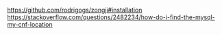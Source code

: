 https://github.com/rodrigogs/zongji#installation
https://stackoverflow.com/questions/2482234/how-do-i-find-the-mysql-my-cnf-location